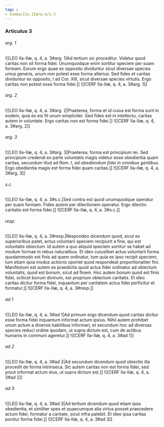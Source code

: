 ```yaml
---
tags : 
- Summa/IIa-IIæ/q.4/a.3
---
```


### Articulus 3

###### arg. 1
![[LEO IIa-IIæ, q. 4, a. 3#arg. 1|Ad tertium sic proceditur. Videtur quod caritas non sit forma fidei. Unumquodque enim sortitur speciem per suam formam. Eorum ergo quae ex opposito dividuntur sicut diversae species unius generis, unum non potest esse forma alterius. Sed fides et caritas dividuntur ex opposito, I ad Cor. XIII, sicut diversae species virtutis. Ergo caritas non potest esse forma fidei.]]
![[CERF IIa-IIæ, q. 4, a. 3#arg. 1]]

###### arg. 2
![[LEO IIa-IIæ, q. 4, a. 3#arg. 2|Praeterea, forma et id cuius est forma sunt in eodem, quia ex eis fit unum simpliciter. Sed fides est in intellectu, caritas autem in voluntate. Ergo caritas non est forma fidei.]]
![[CERF IIa-IIæ, q. 4, a. 3#arg. 2]]

###### arg. 3
![[LEO IIa-IIæ, q. 4, a. 3#arg. 3|Praeterea, forma est principium rei. Sed principium credendi ex parte voluntatis magis videtur esse obedientia quam caritas, secundum illud ad Rom. I, *ad obediendum fidei in omnibus gentibus*. Ergo obedientia magis est forma fidei quam caritas.]]
![[CERF IIa-IIæ, q. 4, a. 3#arg. 3]]

###### s.c.
![[LEO IIa-IIæ, q. 4, a. 3#s.c.|Sed contra est quod unumquodque operatur per suam formam. Fides autem per dilectionem operatur. Ergo dilectio caritatis est forma fidei.]]
![[CERF IIa-IIæ, q. 4, a. 3#s.c.]]

###### resp.
![[LEO IIa-IIæ, q. 4, a. 3#resp.|Respondeo dicendum quod, sicut ex superioribus patet, actus voluntarii speciem recipiunt a fine, qui est voluntatis obiectum. Id autem a quo aliquid speciem sortitur se habet ad modum formae in rebus naturalibus. Et ideo cuiuslibet actus voluntarii forma quodammodo est finis ad quem ordinatur, tum quia ex ipso recipit speciem; tum etiam quia modus actionis oportet quod respondeat proportionaliter fini. Manifestum est autem ex praedictis quod actus fidei ordinatur ad obiectum voluntatis, quod est bonum, sicut ad finem. Hoc autem bonum quod est finis fidei, scilicet bonum divinum, est proprium obiectum caritatis. Et ideo caritas dicitur forma fidei, inquantum per caritatem actus fidei perficitur et formatur.]]
![[CERF IIa-IIæ, q. 4, a. 3#resp.]]

###### ad 1
![[LEO IIa-IIæ, q. 4, a. 3#ad 1|Ad primum ergo dicendum quod caritas dicitur esse forma fidei inquantum informat actum ipsius. Nihil autem prohibet unum actum a diversis habitibus informari, et secundum hoc ad diversas species reduci ordine quodam, ut supra dictum est, cum de actibus humanis in communi ageretur.]]
![[CERF IIa-IIæ, q. 4, a. 3#ad 1]]

###### ad 2
![[LEO IIa-IIæ, q. 4, a. 3#ad 2|Ad secundum dicendum quod obiectio illa procedit de forma intrinseca. Sic autem caritas non est forma fidei, sed prout informat actum eius, ut supra dictum est.]]
![[CERF IIa-IIæ, q. 4, a. 3#ad 2]]

###### ad 3
![[LEO IIa-IIæ, q. 4, a. 3#ad 3|Ad tertium dicendum quod etiam ipsa obedientia, et similiter spes et quaecumque alia virtus posset praecedere actum fidei, formatur a caritate, sicut infra patebit. Et ideo ipsa caritas ponitur forma fidei.]]
![[CERF IIa-IIæ, q. 4, a. 3#ad 3]]

